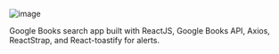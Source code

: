 ![image](https://user-images.githubusercontent.com/42185328/129798382-90bdaaec-8b14-4f63-8807-609d7970c801.png)

Google Books search app built with ReactJS, Google Books API, Axios, ReactStrap, and React-toastify for alerts.
